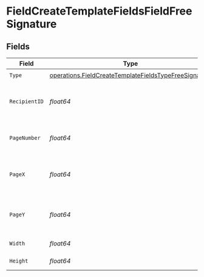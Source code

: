 # FieldCreateTemplateFieldsFieldFreeSignature


## Fields

| Field                                                                                                                          | Type                                                                                                                           | Required                                                                                                                       | Description                                                                                                                    |
| ------------------------------------------------------------------------------------------------------------------------------ | ------------------------------------------------------------------------------------------------------------------------------ | ------------------------------------------------------------------------------------------------------------------------------ | ------------------------------------------------------------------------------------------------------------------------------ |
| `Type`                                                                                                                         | [operations.FieldCreateTemplateFieldsTypeFreeSignature](../../models/operations/fieldcreatetemplatefieldstypefreesignature.md) | :heavy_check_mark:                                                                                                             | N/A                                                                                                                            |
| `RecipientID`                                                                                                                  | *float64*                                                                                                                      | :heavy_check_mark:                                                                                                             | The ID of the recipient to create the field for.                                                                               |
| `PageNumber`                                                                                                                   | *float64*                                                                                                                      | :heavy_check_mark:                                                                                                             | The page number the field will be on.                                                                                          |
| `PageX`                                                                                                                        | *float64*                                                                                                                      | :heavy_check_mark:                                                                                                             | The X coordinate of where the field will be placed.                                                                            |
| `PageY`                                                                                                                        | *float64*                                                                                                                      | :heavy_check_mark:                                                                                                             | The Y coordinate of where the field will be placed.                                                                            |
| `Width`                                                                                                                        | *float64*                                                                                                                      | :heavy_check_mark:                                                                                                             | The width of the field.                                                                                                        |
| `Height`                                                                                                                       | *float64*                                                                                                                      | :heavy_check_mark:                                                                                                             | The height of the field.                                                                                                       |